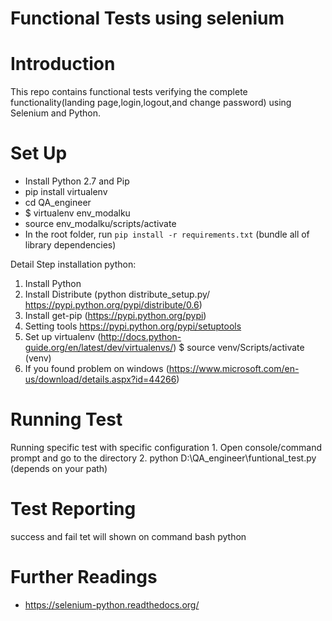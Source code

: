 Functional Tests using selenium
==============
# Introduction
This repo contains functional tests verifying the complete functionality(landing page,login,logout,and change password) using Selenium and Python.

# Set Up
- Install Python 2.7 and Pip
- pip install virtualenv
- cd QA_engineer
- $ virtualenv env_modalku
- source env_modalku/scripts/activate
- In the root folder, run `pip install -r requirements.txt` (bundle all of library dependencies)

Detail Step installation python:
1.	Install Python
2.	Install Distribute (python distribute_setup.py/ https://pypi.python.org/pypi/distribute/0.6)
3.	Install get-pip (https://pypi.python.org/pypi)
4.	Setting tools https://pypi.python.org/pypi/setuptools
5.	Set up virtualenv (http://docs.python-guide.org/en/latest/dev/virtualenvs/)
$ source venv/Scripts/activate
(venv)
6.	If you found problem on windows (https://www.microsoft.com/en-us/download/details.aspx?id=44266)


# Running Test
Running specific test with specific configuration
    1. Open console/command prompt and go to the directory
    2. python D:\QA_engineer\funtional_test.py (depends on your path)

# Test Reporting
success and fail tet will shown on command bash python

# Further Readings
- https://selenium-python.readthedocs.org/

